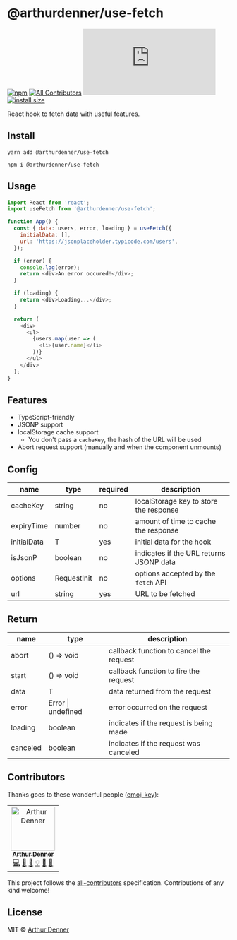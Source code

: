 # @arthurdenner/use-fetch

[![npm](https://img.shields.io/npm/v/@arthurdenner/use-fetch.svg)](https://www.npmjs.org/package/@arthurdenner/use-fetch)
[![All Contributors](https://img.shields.io/badge/all_contributors-1-orange.svg)](#contributors)
[![gzip size](https://img.badgesize.io/https://unpkg.com/@arthurdenner/use-fetch/dist/use-fetch.cjs.js?compression=gzip)](https://unpkg.com/@arthurdenner/use-fetch/dist/use-fetch.cjs.js)
[![install size](https://packagephobia.now.sh/badge?p=@arthurdenner/use-fetch)](https://packagephobia.now.sh/result?p=@arthurdenner/use-fetch)

React hook to fetch data with useful features.

## Install

```
yarn add @arthurdenner/use-fetch
```

```
npm i @arthurdenner/use-fetch
```

## Usage

```javascript
import React from 'react';
import useFetch from '@arthurdenner/use-fetch';

function App() {
  const { data: users, error, loading } = useFetch({
    initialData: [],
    url: 'https://jsonplaceholder.typicode.com/users',
  });

  if (error) {
    console.log(error);
    return <div>An error occured!</div>;
  }

  if (loading) {
    return <div>Loading...</div>;
  }

  return (
    <div>
      <ul>
        {users.map(user => (
          <li>{user.name}</li>
        ))}
      </ul>
    </div>
  );
}
```

## Features

- TypeScript-friendly
- JSONP support
- localStorage cache support
  - You don't pass a `cacheKey`, the hash of the URL will be used
- Abort request support (manually and when the component unmounts)

## Config

| name        | type        | required | description                             |
| ----------- | ----------- | -------- | --------------------------------------- |
| cacheKey    | string      | no       | localStorage key to store the response  |
| expiryTime  | number      | no       | amount of time to cache the response    |
| initialData | T           | yes      | initial data for the hook               |
| isJsonP     | boolean     | no       | indicates if the URL returns JSONP data |
| options     | RequestInit | no       | options accepted by the `fetch` API     |
| url         | string      | yes      | URL to be fetched                       |

## Return

| name     | type               | description                             |
| -------- | ------------------ | --------------------------------------- |
| abort    | () => void         | callback function to cancel the request |
| start    | () => void         | callback function to fire the request   |
| data     | T                  | data returned from the request          |
| error    | Error \| undefined | error occurred on the request           |
| loading  | boolean            | indicates if the request is being made  |
| canceled | boolean            | indicates if the request was canceled   |

## Contributors

Thanks goes to these wonderful people ([emoji key](https://allcontributors.org/docs/en/emoji-key)):

<!-- ALL-CONTRIBUTORS-LIST:START - Do not remove or modify this section -->
<!-- prettier-ignore -->
<table><tr><td align="center"><a href="https://github.com/arthurdenner"><img src="https://avatars0.githubusercontent.com/u/13774309?v=4" width="100px;" alt="Arthur Denner"/><br /><sub><b>Arthur Denner</b></sub></a><br /><a href="https://github.com/arthurdenner/use-fetch/commits?author=arthurdenner" title="Code">💻</a> <a href="#design-arthurdenner" title="Design">🎨</a> <a href="https://github.com/arthurdenner/use-fetch/commits?author=arthurdenner" title="Documentation">📖</a> <a href="#example-arthurdenner" title="Examples">💡</a> <a href="#ideas-arthurdenner" title="Ideas, Planning, & Feedback">🤔</a> <a href="#maintenance-arthurdenner" title="Maintenance">🚧</a></td></tr></table>

<!-- ALL-CONTRIBUTORS-LIST:END -->

This project follows the [all-contributors](https://github.com/all-contributors/all-contributors) specification. Contributions of any kind welcome!

## License

MIT © [Arthur Denner](https://github.com/arthurdenner/)
